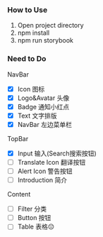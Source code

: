 ### How to Use
1. Open project directory
2. npm install
3. npm run storybook

### Need to Do

NavBar
- [x] Icon 图标
- [x] Logo&Avatar 头像
- [x] Badge 通知小红点
- [x] Text 文字排版
- [x] NavBar 左边菜单栏

TopBar
- [X] Input 输入(Search搜索按钮)
- [ ] Translate Icon 翻译按钮
- [ ] Alert Icon 警告按钮
- [ ] Introduction 简介

Content
- [ ] Filter 分类
- [ ] Button 按钮
- [ ] Table 表格😔